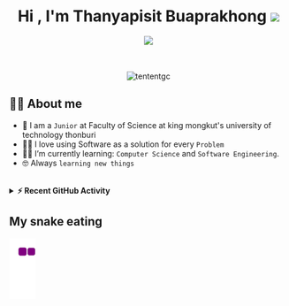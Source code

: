 <h1 align="center">Hi , I'm Thanyapisit Buaprakhong <img src="https://media.giphy.com/media/hvRJCLFzcasrR4ia7z/giphy.gif" width="35"></h1>
<p align="center">
  <a href="https://github.com/DenverCoder1/readme-typing-svg"><img src="https://readme-typing-svg.herokuapp.com?lines=Computer+Science+Student;Competitive+Programmer|%20Algorithms%20|%20OOP%20;Always%20learning%20new%20things&center=true&width=500&height=50"></a>
</p>


<br>

<p align="center"> 
	<img src="https://komarev.com/ghpvc/?username=tententgc&label=Profile%20views&color=0e75b6&style=plastic" alt="tententgc" /> 
</p>

## :sassy_man:  About me
- :school: I am a `Junior` at Faculty of Science at king mongkut's university of technology thonburi
- :technologist: I love using Software as a solution for every `Problem`
- :student: I’m currently learning: `Computer Science` and `Software Engineering`.
- :nerd_face: Always `learning new things`

<br>
<details>

## 🔥 Streak Stats
<p align="center"><img src="https://github-readme-streak-stats.herokuapp.com/?user=tententgc&theme=algolia" alt="7oSkaaa" /></p>

<br>
<br>


## 📊 Github Stats

 
 * 👑   Some GitHub statistical reports:

<p align="center">
  <p align="center">
    <a href="https://github.com/anuraghazra/github-readme-stats"><img alt="7oSkaaa's Github Stats" src="https://github-readme-stats.vercel.app/api?username=tententgc&show_icons=true&count_private=true&theme=algolia" height="192px"/></a>
<br/>
  &nbsp;
	  <img src="https://github-readme-stats.vercel.app/api/top-langs?username=tententgc&langs_count=10&show_icons=true&locale=en&layout=compact&theme=algolia" alt="7oSkaaa" height="192px"/>
  <br/>
  <b>Note:</b> Top languages is only a metric of the languages my public code consists of and doesn't reflect experience or skill level.<br>
   <br><img align="center" src="https://github-profile-trophy.vercel.app/?username=tententgc&column=7" alt="tentengithub trophy" />

</p>

----

  <summary><b>⚡ Recent GitHub Activity</b></summary>
  <br/>
   <a href="https://github.com/tententgc"><img alt="Tententgc Activity Graph" src="https://activity-graph.herokuapp.com/graph?username=tententgc&custom_title=tententgc's%20Contribution%20Graph&theme=react-dark" /></a>
  <br/>


<br/>
</details>

## My snake eating
![snake gif](https://github.com/tententgc/tententgc/blob/output/github-contribution-grid-snake.gif)
